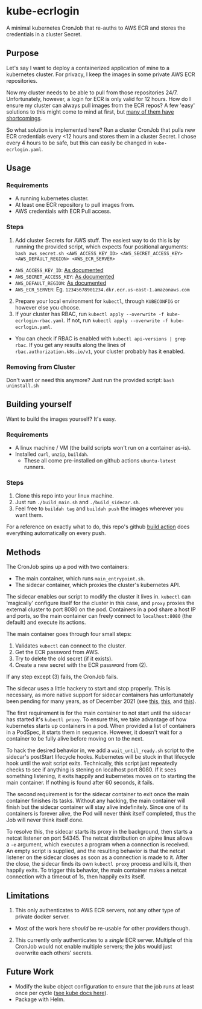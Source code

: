 # kube-ecrlogin

A minimal kubernetes CronJob that re-auths to AWS ECR and stores the credentials in a cluster Secret.

## Purpose

Let's say I want to deploy a containerized application of mine to a kubernetes cluster. For privacy, I keep the images in some private AWS ECR repositories.

Now my cluster needs to be able to pull from those repositories 24/7. Unfortunately, however, a login for ECR is only valid for 12 hours. How do I ensure my cluster can always pull images from the ECR repos? A few 'easy' solutions to this might come to mind at first, but [many of them have shortcomings](DUMB_ALTERNATIVES.md).

So what solution is implemented here? Run a cluster CronJob that pulls new ECR credentials every <12 hours and stores them in a cluster Secret. I chose every 4 hours to be safe, but this can easily be changed in `kube-ecrlogin.yaml`.

## Usage

### Requirements
* A running kubernetes cluster.
* At least one ECR repository to pull images from.
* AWS credentials with ECR Pull access.

### Steps
1. Add cluster Secrets for AWS stuff. The easiest way to do this is by running the provided script, which expects four positional arguments: `bash aws_secret.sh <AWS_ACCESS_KEY_ID> <AWS_SECRET_ACCESS_KEY> <AWS_DEFAULT_REGION> <AWS_ECR_SERVER>`
  * `AWS_ACCESS_KEY_ID`: [As documented](https://docs.aws.amazon.com/sdkref/latest/guide/setting-global-aws_access_key_id.html)
  * `AWS_SECRET_ACCESS_KEY`: [As documented](https://docs.aws.amazon.com/sdkref/latest/guide/setting-global-aws_secret_access_key.html)
  * `AWS_DEFAULT_REGION`: [As documented](https://docs.aws.amazon.com/cli/latest/userguide/cli-configure-quickstart.html#cli-configure-quickstart-region)
  * `AWS_ECR_SERVER`: Eg. `12345678901234.dkr.ecr.us-east-1.amazonaws.com`
2. Prepare your local environment for `kubectl`, through `KUBECONFIG` or however else you choose.
3. If your cluster has RBAC, run `kubectl apply --overwrite -f kube-ecrlogin-rbac.yaml`. If not, run `kubectl apply --overwrite -f kube-ecrlogin.yaml`.
  * You can check if RBAC is enabled with `kubectl api-versions | grep rbac`. If you get any results along the lines of `rbac.authorization.k8s.io/v1`, your cluster probably has it enabled. 

### Removing from Cluster
Don't want or need this anymore? Just run the provided script: `bash uninstall.sh`

## Building yourself
Want to build the images yourself? It's easy.

### Requirements
* A linux machine / VM (the build scripts won't run on a container as-is).
* Installed `curl`, `unzip`, `buildah`.
  * These all come pre-installed on github actions `ubuntu-latest` runners.

### Steps
1. Clone this repo into your linux machine.
2. Just run `./build_main.sh` and `./build_sidecar.sh`.
3. Feel free to `buildah tag` and `buildah push` the images wherever you want them.

For a reference on exactly what to do, this repo's github [build action](.github/workflows/build.yml) does everything automatically on every push.

## Methods
The CronJob spins up a pod with two containers:
* The main container, which runs `main_entrypoint.sh`.
* The sidecar container, which proxies the cluster's kubernetes API.

The sidecar enables our script to modify the cluster it lives in. `kubectl` can 'magically' configure itself for the cluster in this case, and `proxy` proxies the external cluster to port 8080 on the pod. Containers in a pod share a host IP and ports, so the main container can freely connect to `localhost:8080` (the default) and execute its actions.

The main container goes through four small steps:
1. Validates `kubectl` can connect to the cluster.
2. Get the ECR password from AWS.
3. Try to delete the old secret (if it exists).
4. Create a new secret with the ECR password from (2).

If any step except (3) fails, the CronJob fails.

The sidecar uses a little hackery to start and stop properly. This is necessary, as more native support for sidecar containers has unfortunately been pending for many years, as of December 2021 (see [this](https://github.com/kubernetes/enhancements/issues/753), [this](https://github.com/kubernetes/kubernetes/pull/75099), and [this](https://github.com/kubernetes/kubernetes/issues/25908)). 

The first requirement is for the main container to not start until the sidecar has started it's `kubectl proxy`. To ensure this, we take advantage of how kubernetes starts up containers in a pod. When provided a list of containers in a PodSpec, it starts them in sequence. However, it doesn't wait for a container to be fully alive before moving on to the next.

To hack the desired behavior in, we add a `wait_until_ready.sh` script to the sidecar's postStart lifecycle hooks. Kubernetes will be stuck in that lifecycle hook until the wait script exits. Technically, this script just repeatedly checks to see if anything is stening on localhost port 8080. If it sees something listening, it exits happily and kubernetes moves on to starting the main container. If nothing is found after 60 seconds, it fails.

The second requirement is for the sidecar container to exit once the main container finishes its tasks. Without any hacking, the main container will finish but the sidecar container will stay alive indefinitely. Since one of its containers is forever alive, the Pod will never think itself completed, thus the Job will never think itself done.

To resolve this, the sidecar starts its proxy in the background, then starts a netcat listener on port 54345. The netcat distribution on alpine linux allows a `-e` argument, which executes a program when a connection is received. An empty script is supplied, and the resulting behavior is that the netcat listener on the sidecar closes as soon as a connection is made to it. After the close, the sidecar finds its own `kubectl proxy` process and kills it, then happily exits. To trigger this behavior, the main container makes a netcat connection with a timeout of 1s, then happily exits itself.

## Limitations
1. This only authenticates to AWS ECR servers, not any other type of private docker server.
  * Most of the work here _should_ be re-usable for other providers though.
2. This currently only authenticates to a _single_ ECR server. Multiple of this CronJob would not enable multiple servers; the jobs would just overwrite each others' secrets.

## Future Work
* Modify the kube object configuration to ensure that the job runs at least once per cycle ([see kube docs here](https://kubernetes.io/docs/concepts/workloads/controllers/cron-jobs/#cron-job-limitations)).
* Package with Helm.
